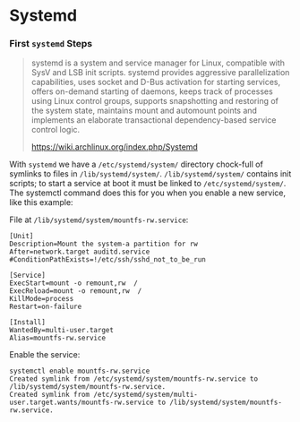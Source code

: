 # Systemd

### First `systemd` Steps

>systemd is a system and service manager for Linux, compatible with SysV and LSB init scripts. systemd provides aggressive parallelization capabilities, uses socket and D-Bus activation for starting services, offers on-demand starting of daemons, keeps track of processes using Linux control groups, supports snapshotting and restoring of the system state, maintains mount and automount points and implements an elaborate transactional dependency-based service control logic.
>
> https://wiki.archlinux.org/index.php/Systemd

With `systemd` we have a `/etc/systemd/system/` directory chock-full of symlinks to files in `/lib/systemd/system/`. `/lib/systemd/system/` contains init scripts; to start a service at boot it must be linked to `/etc/systemd/system/`. The systemctl command does this for you when you enable a new service, like this example:

File at `/lib/systemd/system/mountfs-rw.service`:
```
[Unit]
Description=Mount the system-a partition for rw
After=network.target auditd.service
#ConditionPathExists=!/etc/ssh/sshd_not_to_be_run

[Service]
ExecStart=mount -o remount,rw  /
ExecReload=mount -o remount,rw  /
KillMode=process
Restart=on-failure

[Install]
WantedBy=multi-user.target
Alias=mountfs-rw.service

```

Enable the service:
```
systemctl enable mountfs-rw.service
Created symlink from /etc/systemd/system/mountfs-rw.service to /lib/systemd/system/mountfs-rw.service.
Created symlink from /etc/systemd/system/multi-user.target.wants/mountfs-rw.service to /lib/systemd/system/mountfs-rw.service.

```